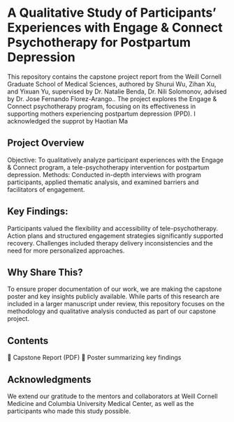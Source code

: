 # A Qualitative Study of Participants’ Experiences with Engage & Connect Psychotherapy for Postpartum Depression

This repository contains the capstone project report from the Weill Cornell Graduate School of Medical Sciences, authored by Shurui Wu, Zihan Xu, and Yixuan Yu, supervised by Dr. Natalie Benda, Dr. Nili Solomonov, advised by Dr. Jose Fernando Florez-Arango.. The project explores the Engage & Connect psychotherapy program, focusing on its effectiveness in supporting mothers experiencing postpartum depression (PPD).
I acknowledged the supprot by Haotian Ma
## Project Overview
Objective: To qualitatively analyze participant experiences with the Engage & Connect program, a tele-psychotherapy intervention for postpartum depression.
Methods: Conducted in-depth interviews with program participants, applied thematic analysis, and examined barriers and facilitators of engagement.
## Key Findings:
Participants valued the flexibility and accessibility of tele-psychotherapy.
Action plans and structured engagement strategies significantly supported recovery.
Challenges included therapy delivery inconsistencies and the need for more personalized approaches.
## Why Share This?
To ensure proper documentation of our work, we are making the capstone poster and key insights publicly available. While parts of this research are included in a larger manuscript under review, this repository focuses on the methodology and qualitative analysis conducted as part of our capstone project.

## Contents
📄 Capstone Report (PDF)
📌 Poster summarizing key findings

## Acknowledgments
We extend our gratitude to the mentors and collaborators at Weill Cornell Medicine and Columbia University Medical Center, as well as the participants who made this study possible.
